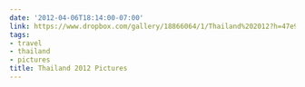 ```yaml
---
date: '2012-04-06T18:14:00-07:00'
link: https://www.dropbox.com/gallery/18866064/1/Thailand%202012?h=47e9e9
tags:
- travel
- thailand
- pictures
title: Thailand 2012 Pictures
---
```

